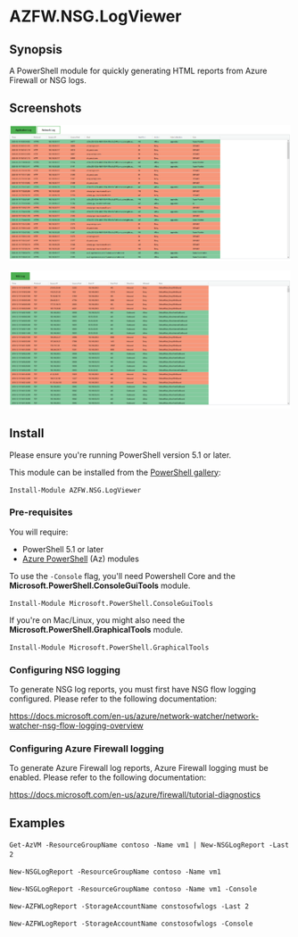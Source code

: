 # AZFW.NSG.LogViewer

## Synopsis

A PowerShell module for quickly generating HTML reports from Azure Firewall or NSG logs.

## Screenshots

![New-AZFWLogReport](/screenshots/azfwlogreport.png "Azure Firewall log report")

![New-NSGLogReport](/screenshots/nsglogreport.png "NSG log report")

## Install

Please ensure you're running PowerShell version 5.1 or later.

This module can be installed from the [PowerShell gallery](https://www.powershellgallery.com/packages/AZFW.NSG.LogViewer):

`Install-Module AZFW.NSG.LogViewer`

### Pre-requisites

You will require:
* PowerShell 5.1 or later
* [Azure PowerShell](https://docs.microsoft.com/en-us/powershell/azure/install-az-ps?view=azps-3.6.1) (Az) modules

To use the `-Console` flag, you'll need Powershell Core and the **Microsoft.PowerShell.ConsoleGuiTools** module.

`Install-Module Microsoft.PowerShell.ConsoleGuiTools`


If you're on Mac/Linux, you might also need the **Microsoft.PowerShell.GraphicalTools** module.

`Install-Module Microsoft.PowerShell.GraphicalTools`

### Configuring NSG logging

To generate NSG log reports, you must first have NSG flow logging configured. Please refer to the following documentation:

https://docs.microsoft.com/en-us/azure/network-watcher/network-watcher-nsg-flow-logging-overview


### Configuring Azure Firewall logging

To generate Azure Firewall log reports, Azure Firewall logging must be enabled. Please refer to the following documentation:

https://docs.microsoft.com/en-us/azure/firewall/tutorial-diagnostics

## Examples

`Get-AzVM -ResourceGroupName contoso -Name vm1 | New-NSGLogReport -Last 2`

`New-NSGLogReport -ResourceGroupName contoso -Name vm1`

`New-NSGLogReport -ResourceGroupName contoso -Name vm1 -Console`

`New-AZFWLogReport -StorageAccountName constosofwlogs -Last 2`

`New-AZFWLogReport -StorageAccountName constosofwlogs -Console`